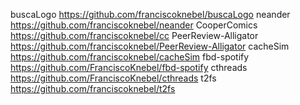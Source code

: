 buscaLogo https://github.com/franciscoknebel/buscaLogo
neander https://github.com/franciscoknebel/neander
CooperComics https://github.com/franciscoknebel/cc
PeerReview-Alligator https://github.com/franciscoknebel/PeerReview-Alligator
cacheSim https://github.com/franciscoknebel/cacheSim
fbd-spotify https://github.com/FranciscoKnebel/fbd-spotify
cthreads https://github.com/FranciscoKnebel/cthreads
t2fs https://github.com/franciscoknebel/t2fs
